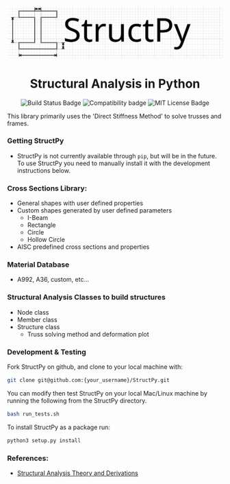 <p align="center">
<img src="Logo.svg" alt="Project Logo">
</p>
<h1 align="center">Structural Analysis in Python</h1>
<p align="center">
<img src="https://travis-ci.org/BrianChevalier/StructPy.svg?branch=master" alt="Build Status Badge">
<img src="https://img.shields.io/badge/python-3.6-brightgreen.svg" alt="Compatibility badge">
<img src="https://img.shields.io/npm/l/express.svg" alt="MIT License Badge">
</p>

This library primarily uses the 'Direct Stiffness Method' to solve trusses and frames.

### Getting StructPy
* StructPy is not currently available through `pip`, but will be in the future. To use StructPy you need to manually install it with the development instructions below.

### Cross Sections Library:
* General shapes with user defined properties
* Custom shapes generated by user defined parameters
	* I-Beam
	* Rectangle
	* Circle
	* Hollow Circle
* AISC predefined cross sections and properties

### Material Database
* A992, A36, custom, etc...

### Structural Analysis Classes to build structures
* Node class
* Member class
* Structure class
	* Truss solving method and deformation plot

### Development & Testing
Fork StructPy on github, and clone to your local machine with:

```bash
git clone git@github.com:{your_username}/StructPy.git
```

You can modify then test StructPy on your local Mac/Linux machine by running the following from the StructPy directory.

```bash
bash run_tests.sh
```

To install StructPy as a package run:
```bash
python3 setup.py install
```

### References:

* [Structural Analysis Theory and Derivations](http://www.gitmechanics.com/CEE321/Direct-stiffness/Main.pdf)
